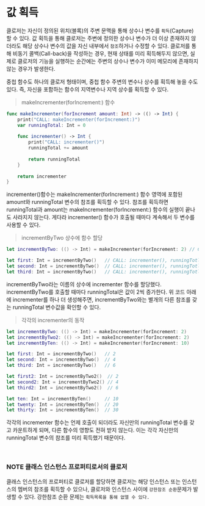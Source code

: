 # 값 획득
클로저는 자신이 정의된 위치(블록)의 주변 문맥을 통해 상수나 변수를 `획득`(Capture) 할 수 있다. 값 획득을 통해 클로저는 주변에 정의한 상수나 변수가 더 이상 존재하지 않더라도 해당 상수나 변수의 값을 자신 내부에서 `참조`하거나 수정할 수 있다. 클로저를 통해 비동기 콜백(Call-back)을 작성하는 경우, 현재 상태를 미리 획득해두지 않으면, 실제로 클로저의 기능을 실행하는 순간에는 주변의 상수나 변수가 이미 메모리에 존재하지 않는 경우가 발생한다. 

중첩 함수도 하나의 클로저 형태이며, 중첩 함수 주변의 변수나 상수를 획득해 놓을 수도 있다. 즉, 자신을 포함하는 함수의 지역변수나 지역 상수를 획득할 수 있다. 

>makeIncrementer(forIncrement:) 함수
```Swift
func makeIncrementer(forIncrement amount: Int) -> (() -> Int) {
    print("CALL: makeIncrementer(forIncrement:)")
    var runningTotal: Int = 0
    
    func incrementer() -> Int {
        print("CALL: incrementer()")
        runningTotal += amount
        
        return runningTotal
    }
    
    return incrementer
}
```

incrementer()함수는 makeIncrementer(forIncrement:) 함수 영역에 포함된 amount와 runningTotal 변수의 참조를 획득할 수 있다. 참조를 획득하면 runningTotal과 amount는 makeIncrementer(forIncrement:) 함수의 실행이 끝나도 사라지지 않는다. 게다라 incrementer() 함수가 호출될 때마다 계속해서 두 변수를 사용할 수 있다. 

>incrementByTwo 상수에 함수 할당
```Swift
let incrementByTwo: (() -> Int) = makeIncrementer(forIncrement: 2) // CALL: makeIncrementer(forIncrement:)

let first: Int = incrementByTwo()   // CALL: incrementer(), runningTotle = 2
let second: Int = incrementByTwo()  // CALL: incrementer(), runningTotle = 4
let third: Int = incrementByTwo()   // CALL: incrementer(), runningTotle = 6
```

incrementByTwo라는 이름의 상수에 incrementer 함수를 할당했다. incrementByTwo를 호출할 때마다 runningTotal은 값이 2씩 증가한다. 위 코드 아래에 incrementer를 하나 더 생성해주면, incrementByTwo와는 별개의 다른 참조를 갖는 runningTotal 변수값을 확인할 수 있다.

>각각의 incrementer의 동작
```Swift
let incrementByTwo: (() -> Int) = makeIncrementer(forIncrement: 2)
let incrementByTwo2: (() -> Int) = makeIncrementer(forIncrement: 2)
let incrementByTen: (() -> Int) = makeIncrementer(forIncrement: 10)

let first: Int = incrementByTwo()   // 2
let second: Int = incrementByTwo()  // 4
let third: Int = incrementByTwo()   // 6

let first2: Int = incrementByTwo2()  // 2
let second2: Int = incrementByTwo2() // 4
let third2: Int = incrementByTwo2()  // 6

let ten: Int = incrementByTen()     // 10
let twenty: Int = incrementByTen()  // 20
let thirty: Int = incrementByTen()  // 30
```

각각의 incrementer 함수는 언제 호출이 되더라도 자신만의 runningTotal 변수를 갖고 카운트하게 되며, 다른 함수의 영향도 전혀 받지 않는다. 이는 각각 자신만의 runningTotal 변수의 참조를 미리 획득했기 때문이다. 

<br>

### NOTE 클래스 인스턴스 프로퍼티로서의 클로저
클래스 인스턴스의 프로퍼티로 클로저를 할당하면 클로저는 해당 인스턴스 또는 인스턴스의 멤버의 참조를 획득할 수 있으나, 클로저와 인스턴스 사이에 `강한참조 순환`문제가 발생할 수 있다. 강한참조 순환 문제는 `획득목록을 통해 없앨 수 있다.`